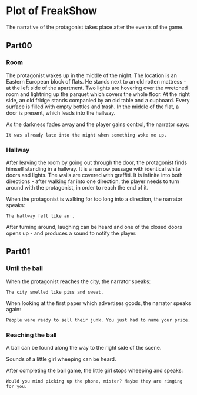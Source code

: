 # Plot of FreakShow

The narrative of the protagonist takes place after the events of the game.

## Part00

### Room

The protagonist wakes up in the middle of the night. The location is an Eastern European block of flats. He stands next to an old rotten mattress - at the left side of the apartment. Two lights are hovering over the wretched room and lightning up the parquet which covers the whole floor. At the right side, an old fridge stands companied by an old table and a cupboard. Every surface is filled with empty bottles and trash. In the middle of the flat, a door is present, which leads into the hallway.

As the darkness fades away and the player gains control, the narrator says:

`It was already late into the night when something woke me up.`

### Hallway

After leaving the room by going out through the door, the protagonist finds himself standing in a hallway. It is a narrow passage with identical white doors and lights. The walls are covered with graffiti. It is infinite into both directions - after walking far into one direction, the player needs to turn around with the protagonist, in order to reach the end of it.

When the protagonist is walking for too long into a direction, the narrator speaks: 

`The hallway felt like an .`

After turning around, laughing can be heard and one of the closed doors opens up - and produces a sound to notify the player.

## Part01

### Until the ball

When the protagonist reaches the city, the narrator speaks:

`The city smelled like piss and sweat.`

When looking at the first paper which advertises goods, the narrator speaks again:

`People were ready to sell their junk. You just had to name your price.`

### Reaching the ball

A ball can be found along the way to the right side of the scene.

Sounds of a little girl wheeping can be heard.

After completing the ball game, the little girl stops wheeping and speaks: 

`Would you mind picking up the phone, mister? Maybe they are ringing for you.`